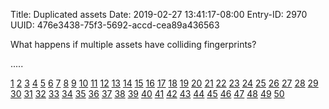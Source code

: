 Title: Duplicated assets
Date: 2019-02-27 13:41:17-08:00
Entry-ID: 2970
UUID: 476e3438-75f3-5692-accd-cea89a436563

What happens if multiple assets have colliding fingerprints?

.....

[1](images/dupe-assets/1/boxes.svg)
[2](images/dupe-assets/2/boxes.svg)
[3](images/dupe-assets/3/boxes.svg)
[4](images/dupe-assets/4/boxes.svg)
[5](images/dupe-assets/5/boxes.svg)
[6](images/dupe-assets/6/boxes.svg)
[7](images/dupe-assets/7/boxes.svg)
[8](images/dupe-assets/8/boxes.svg)
[9](images/dupe-assets/9/boxes.svg)
[10](images/dupe-assets/10/boxes.svg)
[11](images/dupe-assets/11/boxes.svg)
[12](images/dupe-assets/12/boxes.svg)
[13](images/dupe-assets/13/boxes.svg)
[14](images/dupe-assets/14/boxes.svg)
[15](images/dupe-assets/15/boxes.svg)
[16](images/dupe-assets/16/boxes.svg)
[17](images/dupe-assets/17/boxes.svg)
[18](images/dupe-assets/18/boxes.svg)
[19](images/dupe-assets/19/boxes.svg)
[20](images/dupe-assets/20/boxes.svg)
[21](images/dupe-assets/21/boxes.svg)
[22](images/dupe-assets/22/boxes.svg)
[23](images/dupe-assets/23/boxes.svg)
[24](images/dupe-assets/24/boxes.svg)
[25](images/dupe-assets/25/boxes.svg)
[26](images/dupe-assets/26/boxes.svg)
[27](images/dupe-assets/27/boxes.svg)
[28](images/dupe-assets/28/boxes.svg)
[29](images/dupe-assets/29/boxes.svg)
[30](images/dupe-assets/30/boxes.svg)
[31](images/dupe-assets/31/boxes.svg)
[32](images/dupe-assets/32/boxes.svg)
[33](images/dupe-assets/33/boxes.svg)
[34](images/dupe-assets/34/boxes.svg)
[35](images/dupe-assets/35/boxes.svg)
[36](images/dupe-assets/36/boxes.svg)
[37](images/dupe-assets/37/boxes.svg)
[38](images/dupe-assets/38/boxes.svg)
[39](images/dupe-assets/39/boxes.svg)
[40](images/dupe-assets/40/boxes.svg)
[41](images/dupe-assets/41/boxes.svg)
[42](images/dupe-assets/42/boxes.svg)
[43](images/dupe-assets/43/boxes.svg)
[44](images/dupe-assets/44/boxes.svg)
[45](images/dupe-assets/45/boxes.svg)
[46](images/dupe-assets/46/boxes.svg)
[47](images/dupe-assets/47/boxes.svg)
[48](images/dupe-assets/48/boxes.svg)
[49](images/dupe-assets/49/boxes.svg)
[50](images/dupe-assets/50/boxes.svg)

